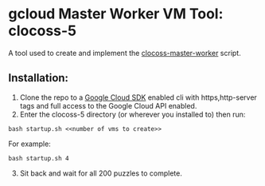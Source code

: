 # gcloud Master Worker VM Tool: clocoss-5

A tool used to create and implement the [clocoss-master-worker](https://github.com/portsoc/clocoss-master-worker/) script.

## Installation:
1. Clone the repo to a [Google Cloud SDK](https://cloud.google.com/sdk/docs/) enabled cli with https,http-server tags and full access to the Google Cloud API enabled.
2. Enter the clocoss-5 directory (or wherever you installed to) then run:
```
bash startup.sh <<number of vms to create>>
```

For example:
```
bash startup.sh 4
```
3. Sit back and wait for all 200 puzzles to complete.
